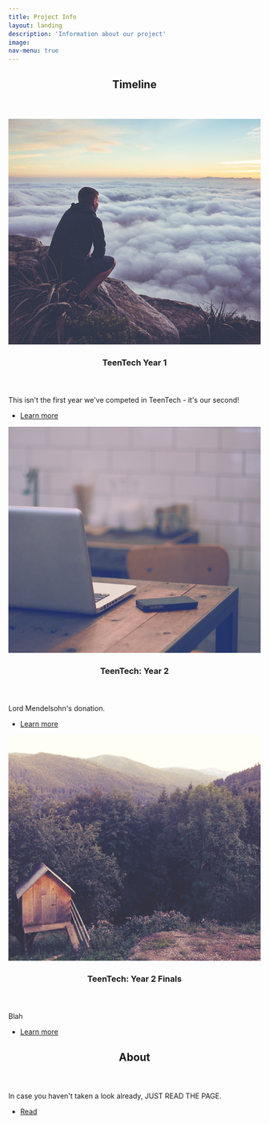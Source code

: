 ```yaml
---
title: Project Info
layout: landing
description: 'Information about our project'
image: 
nav-menu: true
---
```


<!-- Main -->

<div id="main">
<!-- One -->

<section id="one">
	<div class="inner">
		<header class="major">
			<h2>Timeline</h2>
		</header>
		<!-- <p>Something is supposed to go here...</p> -->
	</div>
</section>

<!-- Two -->

<section id="two" class="spotlights">
	<section>
		<a href="generic.html" class="image">
			<img src="assets/images/pic08.jpg" alt="" data-position="center center" />
		</a>
		<div class="content">
			<div class="inner">
				<header class="major">
					<h3>TeenTech Year 1</h3>
				</header>
				<p>This isn't the first year we've competed in TeenTech - it's our second!</p>
				<ul class="actions">
					<li><a href="generic.html" class="button">Learn more</a></li>
				</ul>
			</div>
		</div>
	</section>
	<section>
		<a href="generic.html" class="image">
			<img src="assets/images/pic09.jpg" alt="" data-position="top center" />
		</a>
		<div class="content">
			<div class="inner">
				<header class="major">
					<h3>TeenTech: Year 2</h3>
				</header>
				<p>Lord Mendelsohn's donation.</p>
				<ul class="actions">
					<li><a href="generic.html" class="button">Learn more</a></li>
				</ul>
			</div>
		</div>
	</section>
	<section>
		<a href="generic.html" class="image">
			<img src="assets/images/pic10.jpg" alt="" data-position="25% 25%" />
		</a>
		<div class="content">
			<div class="inner">
				<header class="major">
					<h3>TeenTech: Year 2 Finals</h3>
				</header>
				<p>Blah</p>
				<ul class="actions">
					<li><a href="generic.html" class="button">Learn more</a></li>
				</ul>
			</div>
		</div>
	</section>
</section>

<!-- Three -->

<section id="three">
	<div class="inner">
		<header class="major">
			<h2>About</h2>
		</header>
		<p>In case you haven't taken a look already, JUST READ THE PAGE.</p>
		<ul class="actions">
			<li><a href="about.html" class="button next">Read</a></li>
		</ul>
	</div>
</section>

</div>